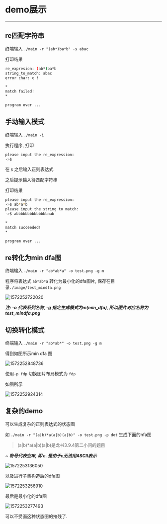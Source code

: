 # demo展示

---



## re匹配字符串

终端输入 `./main -r "(ab*)ba*b" -s abac` 

打印结果

```bash
re_expresion: (ab*)ba*b
string_to_match: abac
error char: c !

*
match failed!
*

program over ...
```



## 手动输入模式

终端输入 `./main -i` 

执行程序, 打印

```bash
please input the re_expression:
->$
```

在 `$` 之后输入正则表达式

之后提示输入待匹配字符串

打印结果

```bash
please input the re_expression:
->$ ab*a*b
please input the string to match:
->$ abbbbbbbbbbbbbbaab

*
match succeeded!
*

program over ...
```



## re转化为min dfa图

终端输入 `./main -r "ab*ab*a" -o test.png -g m`

程序将表达式 `ab*ab*a` 转化为最小化的dfa图片, 保存在目录`./image/test_mindfa.png` 

![1572252722020](assets/1572252722020.png)

***注: -o 代表系列名称, -g 指定生成模式为m(min_dfa), 所以图片对应名称为test_mindfa.png***





## 切换转化模式

终端输入 `./main -r "ab*ab*" -o test.png -g m`

得到如图所示min dfa 图

![1572252848736](assets/1572252848736.png)

使用`-p fdp` 切换图片布局模式为 `fdp`

如图所示

![1572252924314](assets/1572252924314.png)



## 复杂的demo

可以生成复杂的正则表达式的状态图

如 `./main -r "(a|b)*a(a|b)(a|b)" -o test.png -p dot` 生成下面的nfa图

>  (a|b)\*a(a|b)(a|b)是龙书3.9.4第二小问的题目

***~ 符号代表空串, 即 ε. 是由于ε无法用ASCII表示***

![1572253136050](assets/1572253136050.png)

以及进行子集构造后的dfa图

![1572253256910](assets/1572253256910.png)

最后是最小化的dfa图

![1572253277493](assets/1572253277493.png)

可以不受画这种状态图的摧残了.